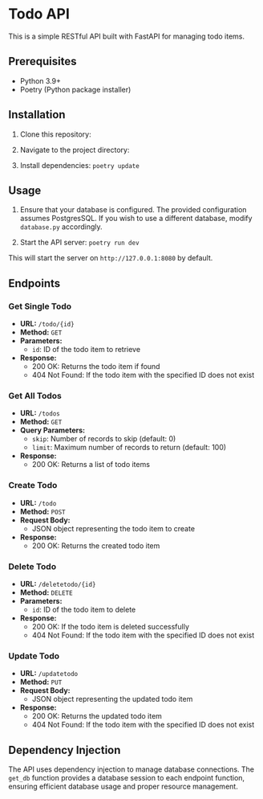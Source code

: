 # Todo API

This is a simple RESTful API built with FastAPI for managing todo items.

## Prerequisites
- Python 3.9+
- Poetry (Python package installer)

## Installation

1. Clone this repository:

2. Navigate to the project directory:

3. Install dependencies:
    `poetry update`

## Usage

1. Ensure that your database is configured. The provided configuration assumes PostgresSQL. If you wish to use a different database, modify `database.py` accordingly.

2. Start the API server:
          `poetry run dev`

This will start the server on `http://127.0.0.1:8080` by default.

## Endpoints

### Get Single Todo
- **URL:** `/todo/{id}`
- **Method:** `GET`
- **Parameters:**
  - `id`: ID of the todo item to retrieve
- **Response:**
  - 200 OK: Returns the todo item if found
  - 404 Not Found: If the todo item with the specified ID does not exist

### Get All Todos
- **URL:** `/todos`
- **Method:** `GET`
- **Query Parameters:**
  - `skip`: Number of records to skip (default: 0)
  - `limit`: Maximum number of records to return (default: 100)
- **Response:**
  - 200 OK: Returns a list of todo items

### Create Todo
- **URL:** `/todo`
- **Method:** `POST`
- **Request Body:**
  - JSON object representing the todo item to create
- **Response:**
  - 200 OK: Returns the created todo item

### Delete Todo
- **URL:** `/deletetodo/{id}`
- **Method:** `DELETE`
- **Parameters:**
  - `id`: ID of the todo item to delete
- **Response:**
  - 200 OK: If the todo item is deleted successfully
  - 404 Not Found: If the todo item with the specified ID does not exist

### Update Todo
- **URL:** `/updatetodo`
- **Method:** `PUT`
- **Request Body:**
  - JSON object representing the updated todo item
- **Response:**
  - 200 OK: Returns the updated todo item
  - 404 Not Found: If the todo item with the specified ID does not exist

## Dependency Injection
The API uses dependency injection to manage database connections. The `get_db` function provides a database session to each endpoint function, ensuring efficient database usage and proper resource management.



